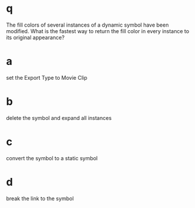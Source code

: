 # q
The fill colors of several instances of a dynamic symbol have been modified. What is the fastest way to return the fill color in every instance to its original appearance?
# a
set the Export Type to Movie Clip
# b
delete the symbol and expand all instances
# c
convert the symbol to a static symbol
# d
break the link to the symbol